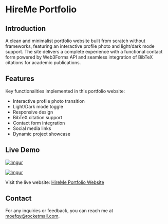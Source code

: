 # HireMe Portfolio

## Introduction

A clean and minimalist portfolio website built from scratch without frameworks, featuring an interactive profile photo and light/dark mode support. The site delivers a complete experience with a functional contact form powered by Web3Forms API and seamless integration of BibTeX citations for academic publications.

## Features

Key functionalities implemented in this portfolio website:

- Interactive profile photo transition
- Light/Dark mode toggle
- Responsive design
- BibTeX citation support
- Contact form integration
- Social media links
- Dynamic project showcase

## Live Demo
[![Imgur](https://imgur.com/C4KTvFw.gif)](https://moefqy.engineer/hireme-portfolio)

[![Imgur](https://imgur.com/C4KTvFw.gif)](https://moefqy.engineer/hireme-portfolio)

Visit the live website: [HireMe Portfolio Website](https://moefqy.engineer/hireme-portfolio)

## Contact
For any inquiries or feedback, you can reach me at moefqy@rocketmail.com.